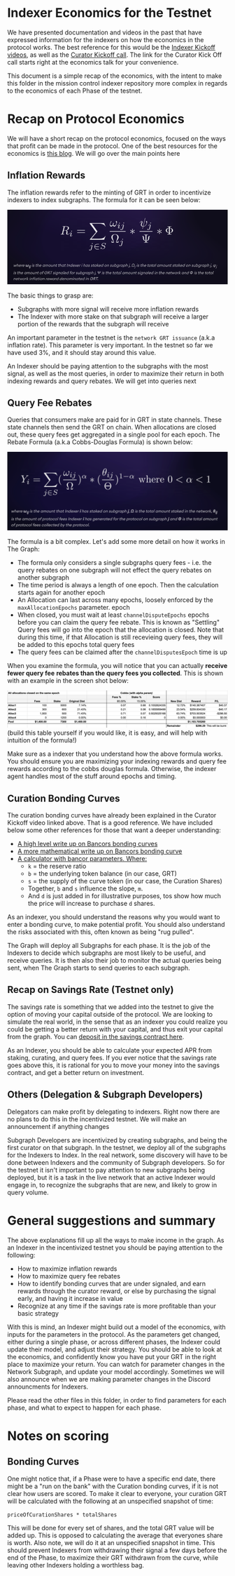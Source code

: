 # Indexer Economics for the Testnet
We have presented documentation and videos in the past that have expressed information for the
indexers on how the economics in the protocol works. The best reference for this would be the
[Indexer Kickoff videos](https://www.youtube.com/channel/UCAzO0qviMMiEdq90B90pvGQ), as well as the 
[Curator Kickoff call](https://www.youtube.com/watch?v=sM8XBg8YkP8&feature=youtu.be&t=900).
The link for the Curator Kick Off call starts right at the economics talk for your convenience.

This document is a simple recap of the economics, with the intent to make this folder in the
mission control indexer repository more complex in regards to the economics of each Phase of
the testnet.

# Recap on Protocol Economics
We will have a short recap on the protocol economics, focused on the ways that profit can be made
in the protocol. One of the best resources for the economics is
[this blog](https://thegraph.com/blog/the-graph-network-in-depth-part-2). We will go over the main
points here

## Inflation Rewards
The inflation rewards refer to the minting of GRT in order to incentivize indexers to index subgraphs.
The formula for it can be seen below:

![Inflation Formula](./inflation.png)

The basic things to grasp are:
- Subgraphs with more signal will receive more inflation rewards
- The Indexer with more stake on that subgraph will receive a larger portion of the rewards that
  the subgraph will receive

An important parameter in the testnet is the `network GRT issuance` (a.k.a inflation rate). This
parameter is very important. In the testnet so far we have used 3%, and it should stay around
this value.

An Indexer should be paying attention to the subgraphs with the most signal, as well as the most
queries, in order to maximize their return in both indexing rewards and query rebates.
We will get into queries next

## Query Fee Rebates
Queries that consumers make are paid for in GRT in state channels. These state channels then send
the GRT on chain. When allocations are closed out, these query fees get aggregated in a single pool
for each epoch. The Rebate Formula (a.k.a Cobbs-Douglas Formula) is shown below:

![Rebates Formula](./rebate.png)

The formula is a bit complex. Let's add some more detail on how it works in The Graph:
- The formula only considers a single subgraphs query fees - i.e. the query rebates on one subgraph
  will not effect the query rebates on another subgraph
- The time period is always a length of one epoch. Then the calculation starts again for another epoch
- An Allocation can last across many epochs, loosely enforced by the `maxAllocationEpochs` parameter.
  epoch
- When closed, you must wait at least `channelDisputeEpochs` epochs before you can claim the 
  query fee rebate. This is known as "Settling" Query fees will go into the epoch that the allocation is closed. Note that during this time, if
  that Allocation is still recevieing query fees,
  they will be added to this epochs total query fees
- The query fees can be claimed after the `channelDisputesEpoch` time is up

When you examine the formula, you will notice that you can actually **receive fewer query fee**
**rebates than the query fees you collected**. This is shown with an example in the screen shot
below:

![Cobbs table](./cobbs-table.png)
(build this table yourself if you would like, it is easy, and will help with intuition of the formula!)

Make sure as a indexer that you understand how the above formula works. You should ensure you are
maximizing your indexing rewards and query fee rewards according to the cobbs douglas formula.
Otherwise, the indexer agent handles most of the stuff around epochs and timing.

## Curation Bonding Curves
The curation bonding curves have already been explained in the Curator Kickoff video linked above.
That is a good reference. We have included below some other references for those that want a deeper
understanding:

- [A high level write up on Bancors bonding curves](https://medium.com/@billyrennekamp/converting-between-bancor-and-bonding-curve-price-formulas-9c11309062f5)
- [A more mathematical write up on Bancors bonding curve](https://blog.relevant.community/bonding-curves-in-depth-intuition-parametrization-d3905a681e0a)
- [A calculator with bancor parameters. Where:](https://www.desmos.com/calculator/pvxwmt9stf)
  - `k` = the reserve ratio
  - `b` = the underlying token balance (in our case, GRT)
  - `s` = the supply of the curve token (in our case, the Curation Shares)
  - Together, `b` and `s` influence the slope, `m`.
  - And `d` is just added in for illustrative purposes, tos show how much the price will increase
    to purchase `d` shares.

As an indexer, you should understand the reasons why you would want to enter a bonding curve, to
make potential profit. You should also understand the risks associated with this, often known as
being "rug pulled".

The Graph will deploy all Subgraphs for each phase. It is the job of the Indexers to decide which
subgraphs are most likely to be useful, and receive queries. It is then also their job to monitor
the actual queries being sent, when The Graph starts to send queries to each subgraph.

## Recap on Savings Rate (Testnet only)
The savings rate is something that we added into the testnet to give the option of moving your
capital outside of the protocol. We are looking to simulate the real world, in the sense that as
an indexer you could realize you could be getting a better return with your capital, and thus exit
your capital from the graph. You can [deposit in the savings contract here](https://testnet.thegraph.com/savings/).

As an Indexer, you should be able to calculate your expected APR from staking, curating, and query
fees. If you ever notice that the savings rate goes above this, it is rational for you to move your
money into the savings contract, and get a better return on investment.

## Others (Delegation & Subgraph Developers)
Delegators can make profit by delegating to indexers. Right now there are no plans to do this in
the incentivized testnet. We will make an announcement if anything changes

Subgraph Developers are incentivized by creating subgraphs, and being the first curator on that
subgraph. In the testnet, we deploy all of the subgraphs for the Indexers to Index. In the real
network, some discovery will have to be done between Indexers and the community of Subgraph
developers. So for the testnet it isn't important to pay attention to new subgraphs being deployed,
but it is a task in the live network that an active Indexer would engage in, to recognize the
subgraphs that are new, and likely to grow in query volume.

# General suggestions and summary
The above explanations fill up all the ways to make income in the graph. As an Indexer in the
incentivized testnet you should be paying attention to the following:

- How to maximize inflation rewards
- How to maximize query fee rebates
- How to identify bonding curves that are under signaled, and earn rewards through the curator
  reward, or else by purchasing the signal early, and having it increase in value
- Recognize at any time if the savings rate is more profitable than your basic strategy

With this is mind, an Indexer might build out a model of the economics, with inputs for the
parameters in the protocol. As the parameters get changed, either during a single phase, or across
different phases, the Indexer could update their model, and adjust their strategy. You should be
able to look at the economics, and confidently know you have put your GRT in the right place to
maximize your return. You can watch for parameter changes in the Network Subgraph, and update
your model accordingly. Sometimes we will also announce when we are making parameter changes in
the Discord announcments for Indexers.

Please read the other files in this folder, in order to find parameters for each phase, and
what to expect to happen for each phase.

# Notes on scoring
## Bonding Curves
One might notice that, if a Phase were to have a specific end date, there might be a "run on the
bank" with the Curation bonding curves, if it is not clear how users are scored. To make it clear
to everyone, your curation GRT will be calculated with the following at an unspecified snapshot
of time:

```
priceOfCurationShares * totalShares
```

This will be done for every set of shares, and the total GRT value will be added up. This is opposed
to calculating the average that everyones share is worth. Also note, we will do it at an unspecified
snapshot in time. This should prevent Indexers from withdrawing their signal
a few days before the end of the Phase, to maximize their GRT withdrawn from the curve,
while leaving other Indexers holding a worthless bag.


